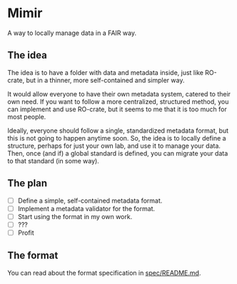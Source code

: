 # Mimir

A way to locally manage data in a FAIR way.

## The idea

The idea is to have a folder with data and metadata inside, just like RO-crate, but in a thinner, more self-contained and simpler way.

It would allow everyone to have their own metadata system, catered to their own need. If you want to follow a more centralized, structured method, you can implement and use RO-crate, but it seems to me that it is too much for most people.

Ideally, everyone should follow a single, standardized metadata format, but this is not going to happen anytime soon. So, the idea is to locally define a structure, perhaps for just your own lab, and use it to manage your data.
Then, once (and if) a global standard is defined, you can migrate your data to that standard (in some way).

## The plan
- [ ] Define a simple, self-contained metadata format.
- [ ] Implement a metadata validator for the format.
- [ ] Start using the format in my own work.
- [ ] ???
- [ ] Profit

## The format
You can read about the format specification in [spec/README.md](spec/README.md).
